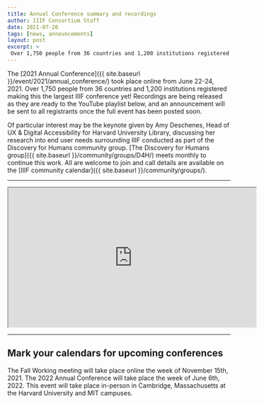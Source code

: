 ```yaml
---
title: Annual Conference summary and recordings
author: IIIF Consortium Staff
date: 2021-07-20
tags: [news, announcements]
layout: post
excerpt: >
 Over 1,750 people from 36 countries and 1,200 institutions registered making this the largest IIIF conference yet! 
---
```


The [2021 Annual Conference]({{ site.baseurl }}/event/2021/annual_conference/) took place online from June 22-24, 2021. Over 1,750 people from 36 countries and 1,200 institutions registered making this the largest IIIF conference yet! Recordings are being released as they are ready to the YouTube playlist below, and an announcement will be sent to all registrants once the full event has been posted soon.

Of particular interest may be the keynote given by Amy Deschenes, Head of UX & Digital Accessibility for Harvard University Library, discussing her research into end user needs surrounding IIIF conducted as part of the Discovery for Humans community group. [The Discovery for Humans group]({{ site.baseurl }}/community/groups/D4H/) meets monthly to continue this work. All are welcome to join and call details are available on the [IIIF community calendar]({{ site.baseurl }}/community/groups/).

---

<iframe width="560" height="315" src="https://www.youtube-nocookie.com/embed/videoseries?list=PLYPP1-8uH9c6y-KUzicLQr_LkX8uaWa5h" title="YouTube video player" allow="accelerometer; autoplay; clipboard-write; encrypted-media; gyroscope; picture-in-picture" allowfullscreen></iframe>

--- 

## Mark your calendars for upcoming conferences

The Fall Working meeting will take place online the week of November 15th, 2021. The 2022 Annual Conference will take place the week of June 6th, 2022. This event will take place in-person in Cambridge, Massachusetts at the Harvard University and MIT campuses.
